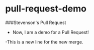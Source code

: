 # pull-request-demo

###Stevenson's Pull Request

- Now, I am a demo for a Pull Request!

-This is a new line for the new merge.